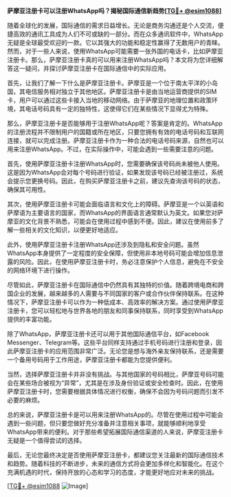 **萨摩亚注册卡可以注册WhatsApp吗？揭秘国际通信新趋势[[TG💪+ @esim1088](https://t.me/s/esim1088)]**

随着全球化的发展，国际通信的需求日益增长。无论是商务沟通还是个人交流，便捷高效的通讯工具成为人们不可或缺的一部分。而在众多通讯软件中，WhatsApp无疑是全球最受欢迎的一款。它以其强大的功能和稳定性赢得了无数用户的青睐。然而，对于一些人来说，使用WhatsApp可能需要一张外国的电话卡，比如萨摩亚注册卡。那么，萨摩亚注册卡真的可以用来注册WhatsApp吗？本文将为您详细解答这一疑问，并探讨萨摩亚注册卡在国际通信中的实际应用。

首先，让我们了解一下什么是萨摩亚注册卡。萨摩亚是一个位于南太平洋的小岛国，其电信服务相对独立于其他地区。萨摩亚注册卡是由当地运营商提供的SIM卡，用户可以通过这些卡接入当地的移动网络。由于萨摩亚的地理位置和政策环境，其电话号码具有一定的独特性，这使得它们在某些情况下显得尤为特殊。

那么，萨摩亚注册卡是否能够用于注册WhatsApp呢？答案是肯定的。WhatsApp的注册流程并不限制用户的国籍或所在地区，只要您拥有有效的电话号码和互联网连接，就可以完成注册。萨摩亚注册卡作为一种合法的电话号码来源，自然也可以用来注册WhatsApp。不过，在实际操作中，可能会遇到一些需要注意的问题。

首先，使用萨摩亚注册卡注册WhatsApp时，您需要确保该号码尚未被他人使用。这是因为WhatsApp会对每个号码进行验证，如果发现该号码已经被注册过，系统会提示您更换号码。因此，在购买萨摩亚注册卡之前，建议先查询该号码的状态，确保其可用性。

其次，使用萨摩亚注册卡可能会面临语言和文化上的障碍。萨摩亚是一个以英语和萨摩语为主要语言的国家，而WhatsApp的界面语言通常默认为英文。如果您对萨摩亚的文化背景不熟悉，可能会在使用过程中感到不便。因此，建议在使用前多了解一些相关的文化知识，以便更好地适应。

此外，使用萨摩亚注册卡注册WhatsApp还涉及到隐私和安全问题。虽然WhatsApp本身提供了一定程度的安全保障，但使用非本地号码可能会增加信息泄露的风险。因此，在使用萨摩亚注册卡时，务必注意保护个人信息，避免在不安全的网络环境下进行操作。

尽管如此，萨摩亚注册卡在国际通信中仍然具有其独特的价值。随着跨境电商和跨国企业的发展，越来越多的人需要与不同国家的客户或合作伙伴保持联系。在这种情况下，萨摩亚注册卡可以作为一种低成本、高效率的解决方案。通过使用萨摩亚注册卡，您可以轻松地与世界各地的朋友和同事保持联系，同时享受到WhatsApp提供的丰富功能。

除了WhatsApp，萨摩亚注册卡还可以用于其他国际通信平台，如Facebook Messenger、Telegram等。这些平台同样支持通过手机号码进行注册和登录，因此萨摩亚注册卡的应用范围非常广泛。无论您是想与海外亲友保持联系，还是需要一个备用号码用于工作用途，萨摩亚注册卡都能为您提供便利。

当然，选择萨摩亚注册卡并非没有挑战。与其他国家的号码相比，萨摩亚号码可能会在某些场合被视为“异常”，尤其是在涉及身份验证或安全检查时。因此，在使用萨摩亚注册卡时，您需要根据具体情况进行权衡，确保不会因为号码问题而引发不必要的麻烦。

总的来说，萨摩亚注册卡是可以用来注册WhatsApp的。尽管在使用过程中可能会遇到一些问题，但只要您做好充分准备并注意相关事项，就能够顺利地享受WhatsApp带来的便利。对于那些希望拓展国际通信渠道的人来说，萨摩亚注册卡无疑是一个值得尝试的选择。

最后，无论您最终决定是否使用萨摩亚注册卡，都建议您关注最新的国际通信技术和趋势。随着科技的不断进步，未来的通信方式将会更加多样化和智能化。在这个充满机遇的时代，保持开放的心态和学习的态度，才能更好地应对未来的挑战。

[[TG💪+ @esim1088](https://t.me/s/esim1088) ![Image](https://i.postimg.cc/4NQfJmqS/Snipaste-2025-05-13-00-14-12.png)]